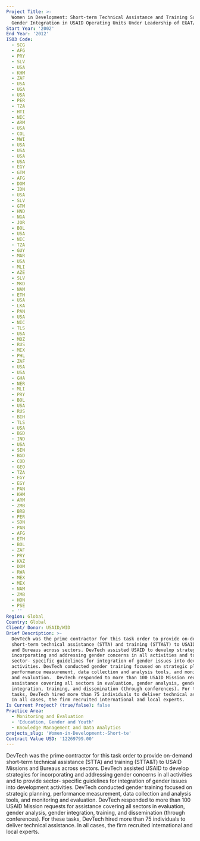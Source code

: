 ```yaml
---
Project Title: >-
  Women in Development: Short-term Technical Assistance and Training Supporting
  Gender Integration in USAID Operating Units Under Leadership of EGAT/WID
Start Year: '2002'
End Year: '2012'
ISO3 Code:
  - SCG
  - AFG
  - PRY
  - SLV
  - USA
  - KHM
  - ZAF
  - USA
  - UGA
  - USA
  - PER
  - TZA
  - HTI
  - NIC
  - ARM
  - USA
  - COL
  - MWI
  - USA
  - USA
  - USA
  - USA
  - EGY
  - GTM
  - AFG
  - DOM
  - IDN
  - USA
  - SLV
  - GTM
  - HND
  - NGA
  - JOR
  - BOL
  - USA
  - NIC
  - TZA
  - GUY
  - MAR
  - USA
  - MLI
  - AZE
  - SLV
  - MKD
  - NAM
  - ETH
  - USA
  - LKA
  - PAN
  - USA
  - NIC
  - TLS
  - USA
  - MOZ
  - RUS
  - MEX
  - PHL
  - ZAF
  - USA
  - USA
  - GHA
  - NER
  - MLI
  - PRY
  - BOL
  - USA
  - RUS
  - BIH
  - TLS
  - USA
  - BGD
  - IND
  - USA
  - SEN
  - BGD
  - COD
  - GEO
  - TZA
  - EGY
  - EGY
  - PAN
  - KHM
  - ARM
  - ZMB
  - BRB
  - PER
  - SDN
  - PAN
  - AFG
  - ETH
  - BOL
  - ZAF
  - PRY
  - KAZ
  - DOM
  - RWA
  - MEX
  - MEX
  - NAM
  - ZMB
  - HON
  - PSE
  - ''
Region: Global
Country: Global
Client/ Donor: USAID/WID
Brief Description: >-
  DevTech was the prime contractor for this task order to provide on-demand
  short-term technical assistance (STTA) and training (STTA&T) to USAID Missions
  and Bureaus across sectors. DevTech assisted USAID to develop strategies for
  incorporating and addressing gender concerns in all activities and to provide
  sector- specific guidelines for integration of gender issues into development
  activities. DevTech conducted gender training focused on strategic planning,
  performance measurement, data collection and analysis tools, and monitoring
  and evaluation.  DevTech responded to more than 100 USAID Mission requests for
  assistance covering all sectors in evaluation, gender analysis, gender
  integration, training, and dissemination (through conferences). For these
  tasks, DevTech hired more than 75 individuals to deliver technical assistance.
  In all cases, the firm recruited international and local experts.
Is Current Project? (true/false): false
Practice Area:
  - Monitoring and Evaluation
  - 'Education, Gender and Youth'
  - Knowledge Management and Data Analytics
projects_slug: 'Women-in-Development:-Short-te'
Contract Value USD: '12269799.00'
---
```

DevTech was the prime contractor for this task order to provide on-demand short-term technical assistance (STTA) and training (STTA&T) to USAID Missions and Bureaus across sectors. DevTech assisted USAID to develop strategies for incorporating and addressing gender concerns in all activities and to provide sector- specific guidelines for integration of gender issues into development activities. DevTech conducted gender training focused on strategic planning, performance measurement, data collection and analysis tools, and monitoring and evaluation.  DevTech responded to more than 100 USAID Mission requests for assistance covering all sectors in evaluation, gender analysis, gender integration, training, and dissemination (through conferences). For these tasks, DevTech hired more than 75 individuals to deliver technical assistance. In all cases, the firm recruited international and local experts.